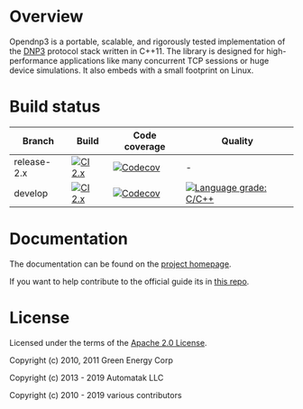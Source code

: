 Overview
========

Opendnp3 is a portable, scalable, and rigorously tested implementation 
of the [DNP3](https//www.dnp.org) protocol stack written in C++11. The library 
is designed for high-performance applications like many concurrent TCP
sessions or huge device simulations. It also embeds with a small footprint on Linux.

Build status
============

| Branch       | Build | Code coverage | Quality |
| ------------ | ----- | ------------- | ------- |
| release-2.x  | [![CI 2.x](https://github.com/dnp3/opendnp3/workflows/CI/badge.svg?branch=release-2.x)](https://github.com/dnp3/opendnp3/actions?query=branch%3Arelease-2.x) | [![Codecov](https://codecov.io/gh/dnp3/opendnp3/branch/release-2.x/graph/badge.svg)](https://codecov.io/gh/dnp3/opendnp3/branch/release-2.x) | - |
| develop      | [![CI 2.x](https://github.com/dnp3/opendnp3/workflows/CI/badge.svg?branch=develop)](https://github.com/dnp3/opendnp3/actions?query=branch%3Adevelop) | [![Codecov](https://codecov.io/gh/dnp3/opendnp3/branch/develop/graph/badge.svg)](https://codecov.io/gh/dnp3/opendnp3/branch/develop) | [![Language grade: C/C++](https://img.shields.io/lgtm/grade/cpp/g/dnp3/opendnp3.svg?logo=lgtm&logoWidth=18)](https://lgtm.com/projects/g/dnp3/opendnp3/context:cpp) |

Documentation
=============

The documentation can be found on the [project homepage](http://dnp3.github.io/#documentation).

If you want to help contribute to the official guide its in [this repo](https://github.com/dnp3/opendnp3-guide).

License
=============

Licensed under the terms of the [Apache 2.0 License](http://www.apache.org/licenses/LICENSE-2.0.html).

Copyright (c) 2010, 2011 Green Energy Corp

Copyright (c) 2013 - 2019 Automatak LLC

Copyright (c) 2010 - 2019 various contributors
